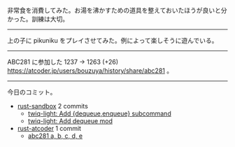非常食を消費してみた。お湯を沸かすための道具を整えておいたほうが良いと分かった。訓練は大切。

---

上の子に pikuniku をプレイさせてみた。例によって楽しそうに遊んでいる。

---

ABC281 に参加した 1237 → 1263 (+26) <https://atcoder.jp/users/bouzuya/history/share/abc281> 。

---

今日のコミット。

- [rust-sandbox](https://github.com/bouzuya/rust-sandbox) 2 commits
  - [twiq-light: Add {dequeue,enqueue} subcommand](https://github.com/bouzuya/rust-sandbox/commit/2a3c1375c8e806b5d22645a77e0438c59e42c472)
  - [twiq-light: Add dequeue mod](https://github.com/bouzuya/rust-sandbox/commit/9005a36618533d74073b986d9436f97c974e9c7a)
- [rust-atcoder](https://github.com/bouzuya/rust-atcoder) 1 commit
  - [abc281 a, b, c, d, e](https://github.com/bouzuya/rust-atcoder/commit/571a866cc15169ad5852c62632d9b9ebcf674a7d)
